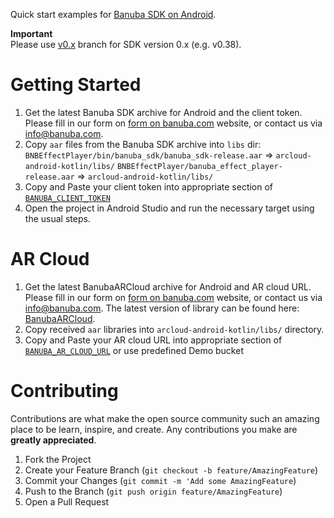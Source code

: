 Quick start examples for [Banuba SDK on Android](https://docs.banuba.com/face-ar-sdk-v1/android/android_overview).  
  
**Important**  
Please use [v0.x](../../tree/v0.x) branch for SDK version 0.x (e.g. v0.38).  
  
# Getting Started

1. Get the latest Banuba SDK archive for Android and the client token. Please fill in our form on [form on banuba.com](https://www.banuba.com/face-filters-sdk) website, or contact us via [info@banuba.com](mailto:info@banuba.com).
2. Copy `aar` files from the Banuba SDK archive into `libs` dir:
    `BNBEffectPlayer/bin/banuba_sdk/banuba_sdk-release.aar` => `arcloud-android-kotlin/libs/`
    `BNBEffectPlayer/banuba_effect_player-release.aar` => `arcloud-android-kotlin/libs/`
3. Copy and Paste your client token into appropriate section of [`BANUBA_CLIENT_TOKEN`](client_token/com/banuba/sdk/example/common/BanubaClientToken.kt#L7)
4. Open the project in Android Studio and run the necessary target using the usual steps.

# AR Cloud

 1. Get the latest BanubaARCloud archive for Android and AR cloud URL. Please fill in our form on [form on banuba.com](https://www.banuba.com/face-filters-sdk) website, or contact us via [info@banuba.com](mailto:info@banuba.com). The latest version of library can be found here: [BanubaARCloud](https://github.com/Banuba/banuba-ar/packages/665586).
 2. Copy received `aar` libraries into `arcloud-android-kotlin/libs/` directory.
 3. Copy and Paste your AR cloud URL into appropriate section of [`BANUBA_AR_CLOUD_URL`](client_token/com/banuba/sdk/example/common/BanubaClientToken.kt#L8) or use predefined Demo bucket

# Contributing

Contributions are what make the open source community such an amazing place to be learn, inspire, and create. Any contributions you make are **greatly appreciated**.

1. Fork the Project
2. Create your Feature Branch (`git checkout -b feature/AmazingFeature`)
3. Commit your Changes (`git commit -m 'Add some AmazingFeature`)
4. Push to the Branch (`git push origin feature/AmazingFeature`)
5. Open a Pull Request
